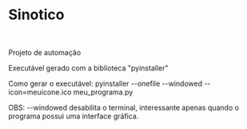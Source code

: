 <h1>Sinotico</h1>
<br>
<p>Projeto de automação</p>
<p>Executável gerado com a biblioteca "pyinstaller"</p>
<p>Como gerar o executável: pyinstaller --onefile --windowed --icon=meuicone.ico meu_programa.py</p>
<p>OBS: --windowed desabilita o terminal, interessante apenas quando o programa possui uma interface gráfica.</p>
